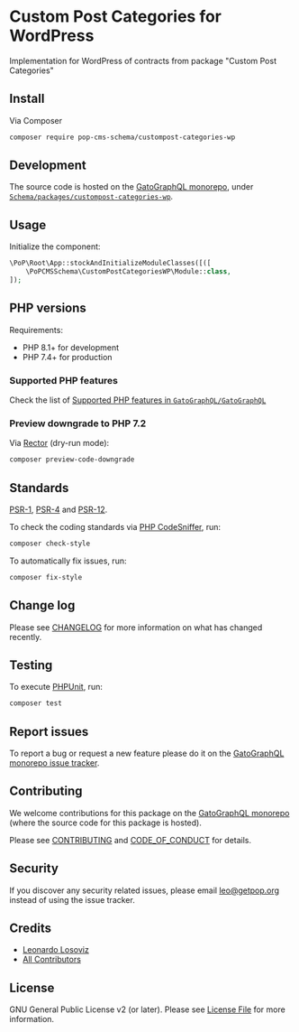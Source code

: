 # Custom Post Categories for WordPress

<!--
[![Build Status][ico-travis]][link-travis]
[![Quality Score][ico-code-quality]][link-code-quality]
[![Software License][ico-license]](LICENSE.md)
[![Latest Version on Packagist][ico-version]][link-packagist]
[![Coverage Status][ico-scrutinizer]][link-scrutinizer]
[![Total Downloads][ico-downloads]][link-downloads]
-->

Implementation for WordPress of contracts from package "Custom Post Categories"

## Install

Via Composer

``` bash
composer require pop-cms-schema/custompost-categories-wp
```

## Development

The source code is hosted on the [GatoGraphQL monorepo](https://github.com/GatoGraphQL/GatoGraphQL), under [`Schema/packages/custompost-categories-wp`](https://github.com/GatoGraphQL/GatoGraphQL/tree/master/layers/Schema/packages/custompost-categories-wp).

## Usage

Initialize the component:

``` php
\PoP\Root\App::stockAndInitializeModuleClasses([([
    \PoPCMSSchema\CustomPostCategoriesWP\Module::class,
]);
```

## PHP versions

Requirements:

- PHP 8.1+ for development
- PHP 7.4+ for production

### Supported PHP features

Check the list of [Supported PHP features in `GatoGraphQL/GatoGraphQL`](https://github.com/GatoGraphQL/GatoGraphQL/blob/master/docs/supported-php-features.md)

### Preview downgrade to PHP 7.2

Via [Rector](https://github.com/rectorphp/rector) (dry-run mode):

```bash
composer preview-code-downgrade
```

## Standards

[PSR-1](https://www.php-fig.org/psr/psr-1), [PSR-4](https://www.php-fig.org/psr/psr-4) and [PSR-12](https://www.php-fig.org/psr/psr-12).

To check the coding standards via [PHP CodeSniffer](https://github.com/squizlabs/PHP_CodeSniffer), run:

``` bash
composer check-style
```

To automatically fix issues, run:

``` bash
composer fix-style
```

## Change log

Please see [CHANGELOG](CHANGELOG.md) for more information on what has changed recently.

## Testing

To execute [PHPUnit](https://phpunit.de/), run:

``` bash
composer test
```

## Report issues

To report a bug or request a new feature please do it on the [GatoGraphQL monorepo issue tracker](https://github.com/GatoGraphQL/GatoGraphQL/issues).

## Contributing

We welcome contributions for this package on the [GatoGraphQL monorepo](https://github.com/GatoGraphQL/GatoGraphQL) (where the source code for this package is hosted).

Please see [CONTRIBUTING](CONTRIBUTING.md) and [CODE_OF_CONDUCT](CODE_OF_CONDUCT.md) for details.

## Security

If you discover any security related issues, please email leo@getpop.org instead of using the issue tracker.

## Credits

- [Leonardo Losoviz][link-author]
- [All Contributors][link-contributors]

## License

GNU General Public License v2 (or later). Please see [License File](LICENSE.md) for more information.

[ico-version]: https://img.shields.io/packagist/v/pop-cms-schema/custompost-categories-wp.svg?style=flat-square
[ico-license]: https://img.shields.io/badge/license-GPLv2-brightgreen.svg?style=flat-square
[ico-travis]: https://img.shields.io/travis/pop-cms-schema/custompost-categories-wp/master.svg?style=flat-square
[ico-scrutinizer]: https://img.shields.io/scrutinizer/coverage/g/pop-cms-schema/custompost-categories-wp.svg?style=flat-square
[ico-code-quality]: https://img.shields.io/scrutinizer/g/pop-cms-schema/custompost-categories-wp.svg?style=flat-square
[ico-downloads]: https://img.shields.io/packagist/dt/pop-cms-schema/custompost-categories-wp.svg?style=flat-square

[link-packagist]: https://packagist.org/packages/pop-cms-schema/custompost-categories-wp
[link-travis]: https://travis-ci.org/pop-cms-schema/custompost-categories-wp
[link-scrutinizer]: https://scrutinizer-ci.com/g/pop-cms-schema/custompost-categories-wp/code-structure
[link-code-quality]: https://scrutinizer-ci.com/g/pop-cms-schema/custompost-categories-wp
[link-downloads]: https://packagist.org/packages/pop-cms-schema/custompost-categories-wp
[link-author]: https://github.com/leoloso
[link-contributors]: ../../../../../../contributors
